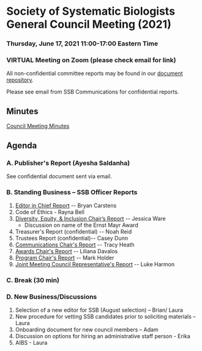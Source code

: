 # Society of Systematic Biologists General Council Meeting (2021)

### Thursday, June 17, 2021 11:00-17:00 Eastern Time

### VIRTUAL Meeting on Zoom (please check email for link)

All non-confidential committee reports may be found in our [document repository](https://github.com/systbiol/reports/tree/master/2021_June).

Please see email from SSB Communications for confidential reports.

## Minutes

[Council Meeting Minutes](https://github.com/systbiol/reports/blob/master/2021_June/CouncilMeetingMinutes2021.txt)

## Agenda

### A. Publisher's Report (Ayesha Saldanha)

See confidential document sent via email.

### B. Standing Business – SSB Officer Reports

1. [Editor in Chief Report](https://github.com/systbiol/reports/blob/master/2021_June/EIC-June2021.pdf) -- Bryan Carstens
2. Code of Ethics - Rayna Bell
3. [Diversity, Equity, & Inclusion Chair’s Report](https://github.com/systbiol/reports/blob/master/2021_June/SSB_DEIC_Report_June2021.pdf) -- Jessica Ware
	* Discussion on name of the Ernst Mayr Award 
4. Treasurer's Report (confidential) -- Noah Reid
5. Trustees Report (confidential)-- Casey Dunn
6. [Communications Chair's Report](https://github.com/systbiol/reports/blob/master/2021_June/SSB_CouncilMtg-June2021_CommsReport.md) -- Tracy Heath
7. [Awards Chair's Report](https://github.com/systbiol/reports/blob/master/2021_June/awards-report-June2021.pdf) -- Liliana Davalos
8. [Program Chair's Report](https://github.com/systbiol/reports/blob/master/2021_June/SSB_Prog_Dir_June_2021.pdf) -- Mark Holder
9. [Joint Meeting Council Representative's Report](https://github.com/systbiol/reports/blob/master/2021_June/JMC_report_June2021.pdf) -- Luke Harmon

### C. Break (30 min)

### D. New Business/Discussions

1. Selection of a new editor for SSB (August selection) – Brian/ Laura
2. New procedure for vetting SSB candidates prior to soliciting materials – Laura
3. Onboarding document for new council members – Adam
4. Discussion on options for hiring an administrative staff person - Erika
5. AIBS - Laura

